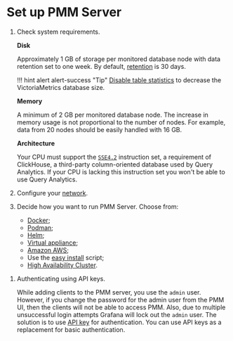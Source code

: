 # Set up PMM Server

1. Check system requirements.

    **Disk**

    Approximately 1 GB of storage per monitored database node with data retention set to one week. By default, [retention](../../how-to/configure.md#data-retention) is 30 days.

    !!! hint alert alert-success "Tip"
        [Disable table statistics](../../how-to/optimize.md) to decrease the VictoriaMetrics database size.

    **Memory**

    A minimum of 2 GB per monitored database node. The increase in memory usage is not proportional to the number of nodes. For example, data from 20 nodes should be easily handled with 16 GB.

    **Architecture**

    Your CPU must support the [`SSE4.2`](https://wikipedia.org/wiki/SSE4#SSE4.2) instruction set, a requirement of ClickHouse, a third-party column-oriented database used by Query Analytics. If your CPU is lacking this instruction set you won't be able to use Query Analytics.

1. Configure your [network](network.md).

1. Decide how you want to run PMM Server. Choose from:

    - [Docker];
    - [Podman];
    - [Helm];
    - [Virtual appliance];
    - [Amazon AWS];
    - Use the [easy install] script;
    - [High Availability Cluster].

[Docker]: docker.md
[Podman]: podman.md
[Helm]: helm.md
[virtual appliance]: virtual-appliance.md
[Amazon AWS]: aws.md
[easy install]: easy-install.md
[High Availability Cluster]: ha.md

1. Authenticating using API keys.

    While adding clients to the PMM server, you use the `admin` user. However, if you change the password for the admin user from the PMM UI, then the clients will not be able to access PMM. Also, due to multiple unsuccessful login attempts Grafana will lock out the `admin` user. The solution is to use [API key](../../details/api.md#api-keys-and-authentication) for authentication. You can use API keys as a replacement for basic authentication.